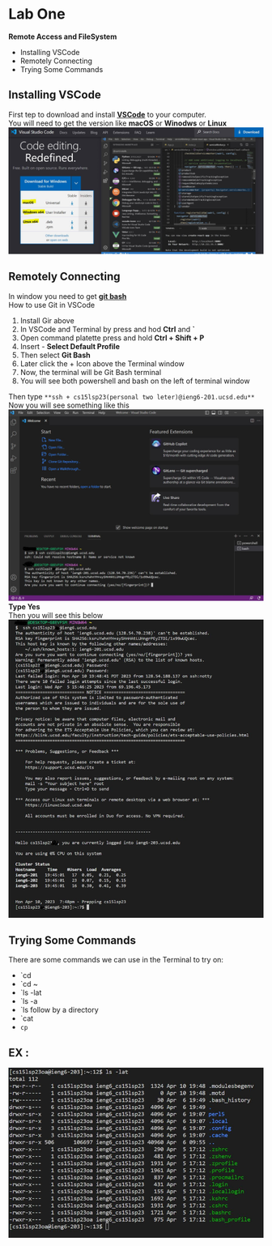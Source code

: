 # **Lab One**

**Remote Access and FileSystem**
* Installing VSCode
* Remotely Connecting
* Trying Some Commands

## Installing VSCode
First tep to download and install [**VSCode**](https://code.visualstudio.com/) to your computer.  
You will need to get the version like **macOS** or **Winodws** or **Linux**
![Image](LabOne1.JPG)

## Remotely Connecting
In window you need to get [**git bash**](https://gitforwindows.org/)  
How to use Git in VSCode  
1. Install Gir above
2. In VSCode and Terminal by press and hod **Ctrl** and **`**
3. Open command platette press and hold **Ctrl + Shift + P**
4. Insert - **Select Default Profile**
5. Then select **Git Bash**
6. Later click the + Icon above the Terminal window
7. Now, the terminal will be Git Bash terminal
8. You will see both powershell and bash on the left of terminal window

Then type `**ssh + cs15lsp23(personal two leter)@ieng6-201.ucsd.edu**  `
Now you will see something like this  
![Image](LabOne2.JPG)  
**Type Yes**  
Then you will see this below  
![Image](LabOne3.JPG)

## Trying Some Commands
There are some commands we can use in the Terminal to try on:  
* `cd
* `cd ~
* `ls -lat
* `ls -a
* `ls follow by a directory
* `cat
* `cp  `
  
## **EX :**  
![Image](LabOne4.JPG)

